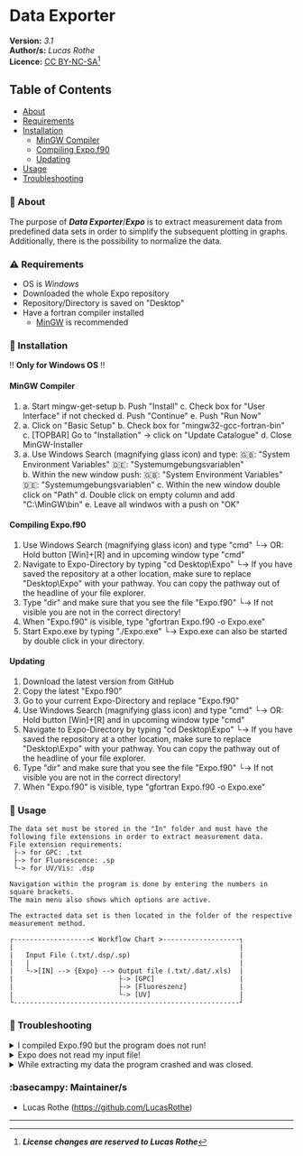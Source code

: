 # Data Exporter 

**Version:** _3.1_ <br>
**Author/s:** _Lucas Rothe_<br>
**Licence:** [CC BY-NC-SA](https://creativecommons.org/licenses/by-nc-sa/4.0/legalcode)[^1] <br>

## Table of Contents
- [About](#about)
- [Requirements](#requirements)
- [Installation](#installation)
  - [MinGW Compiler](#mingw-compiler)
  - [Compiling Expo.f90](#compiling-expof90)
  - [Updating](#updating)
- [Usage](#usage)
- [Troubleshooting](#troubleshooting)


### :dart: About
    
The purpose of ***Data Exporter***/***Expo*** is to extract measurement data from predefined data sets in order to simplify the subsequent plotting in graphs. Additionally, there is the possibility to normalize the data.

### :warning: Requirements
- OS is _Windows_
- Downloaded the whole Expo repository
- Repository/Directory is saved on "Desktop"
- Have a fortran compiler installed
  - [MinGW](https://sourceforge.net/projects/mingw/) is recommended 

### :minidisc: Installation
 :bangbang: **Only for Windows OS** :bangbang:
 
 #### MinGW Compiler
1. a. Start mingw-get-setup
  b. Push "Install"
  c. Check box for "User Interface" if not checked
  d. Push "Continue"
  e. Push "Run Now"
2. a. Click on "Basic Setup"
  b. Check box for "mingw32-gcc-fortran-bin"
  c. [TOPBAR] Go to "Installation" -> click on "Update Catalogue"
  d. Close MinGW-Installer
3. a. Use Windows Search (magnifying glass icon) and type:
        :gb:: "System Environment Variables"
        :de:: "Systemumgebungsvariablen"  
  b. Within the new window push: 
        :gb:: "System Environment Variables"
        :de:: "Systemumgebungsvariablen"
  c. Within the new window double click on "Path" 
  d. Double click on empty column and add "C:\MinGW\bin"
  e. Leave all windwos with a push on "OK"      

 #### Compiling Expo.f90
  1. Use Windows Search (magnifying glass icon) and type "cmd"
      └-> OR: Hold button [Win]+[R] and in upcoming window type "cmd"
  2. Navigate to Expo-Directory by typing "cd Desktop\Expo"
      └-> If you have saved the repository at a other location, make sure to replace "Desktop\Expo" with your pathway. You can copy the pathway out of the headline of your file explorer.
  3. Type "dir" and make sure that you see the file "Expo.f90"
      └-> If not visible you are not in the correct directory!
  4. When "Expo.f90" is visible, type "gfortran Expo.f90 -o Expo.exe"
  5. Start Expo.exe by typing "./Expo.exe"
      └-> Expo.exe can also be started by double click in your directory.

 #### Updating
  1. Download the latest version from GitHub
  2. Copy the latest "Expo.f90"
  3. Go to your current Expo-Directory and replace "Expo.f90"
  4. Use Windows Search (magnifying glass icon) and type "cmd"
      └-> OR: Hold button [Win]+[R] and in upcoming window type "cmd"
  5. Navigate to Expo-Directory by typing "cd Desktop\Expo"
      └-> If you have saved the repository at a other location, make sure to replace "Desktop\Expo" with your pathway.
          You can copy the pathway out of the headline of your file explorer.
  6. Type "dir" and make sure that you see the file "Expo.f90"
      └-> If not visible you are not in the correct directory!
  7. When "Expo.f90" is visible, type "gfortran Expo.f90 -o Expo.exe"

### :notebook: Usage
    The data set must be stored in the "In" folder and must have the following file extensions in order to extract measurement data.
    File extension requirements:
     ├-> for GPC: .txt
     ├-> for Fluorescence: .sp
     └-> for UV/Vis: .dsp

    Navigation within the program is done by entering the numbers in square brackets.
    The main menu also shows which options are active.

    The extracted data set is then located in the folder of the respective measurement method.
    
    ┌-------------------< Workflow Chart >-------------------┐
    |                                                        |
    |   Input File (.txt/.dsp/.sp)                           |
    |   |                                                    |
    |   └->[IN] --> {Expo} --> Output file (.txt/.dat/.xls)  |
    |                          ├-> [GPC]                     |
    |                          ├-> [Fluoreszenz]             |
    |                          └-> [UV]                      |
    └--------------------------------------------------------┘

### :anger: Troubleshooting
  <details>
    <summary>I compiled Expo.f90 but the program does not run!</summary>
        Please restart your computer and try again. If this does not change anything, recompile Expo.f90.
  </details>

  <details>
    <summary>Expo does not read my input file!</summary>
        Make sure that your file fit the file extension requirements.
  </details>

  <details>
    <summary>While extracting my data the program crashed and was closed.</summary>
        Your data set probably contains a value which does not correspond to the read-in format.
        Often this value is slightly longer than the majority of the values. If it is possible, the
        format should be adjusted.
  </details>

### :basecampy: Maintainer/s
- Lucas Rothe (https://github.com/LucasRothe)

-----------------------
[^1]:***License changes are reserved to Lucas Rothe***